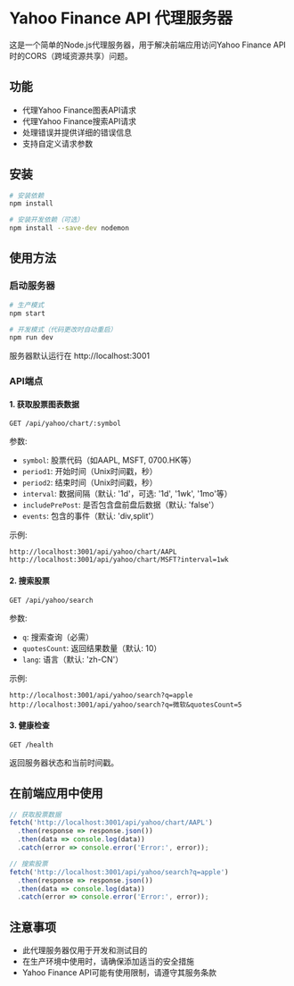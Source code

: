 # Yahoo Finance API 代理服务器

这是一个简单的Node.js代理服务器，用于解决前端应用访问Yahoo Finance API时的CORS（跨域资源共享）问题。

## 功能

- 代理Yahoo Finance图表API请求
- 代理Yahoo Finance搜索API请求
- 处理错误并提供详细的错误信息
- 支持自定义请求参数

## 安装

```bash
# 安装依赖
npm install

# 安装开发依赖（可选）
npm install --save-dev nodemon
```

## 使用方法

### 启动服务器

```bash
# 生产模式
npm start

# 开发模式（代码更改时自动重启）
npm run dev
```

服务器默认运行在 http://localhost:3001

### API端点

#### 1. 获取股票图表数据

```
GET /api/yahoo/chart/:symbol
```

参数:
- `symbol`: 股票代码（如AAPL, MSFT, 0700.HK等）
- `period1`: 开始时间（Unix时间戳，秒）
- `period2`: 结束时间（Unix时间戳，秒）
- `interval`: 数据间隔（默认: '1d'，可选: '1d', '1wk', '1mo'等）
- `includePrePost`: 是否包含盘前盘后数据（默认: 'false'）
- `events`: 包含的事件（默认: 'div,split'）

示例:
```
http://localhost:3001/api/yahoo/chart/AAPL
http://localhost:3001/api/yahoo/chart/MSFT?interval=1wk
```

#### 2. 搜索股票

```
GET /api/yahoo/search
```

参数:
- `q`: 搜索查询（必需）
- `quotesCount`: 返回结果数量（默认: 10）
- `lang`: 语言（默认: 'zh-CN'）

示例:
```
http://localhost:3001/api/yahoo/search?q=apple
http://localhost:3001/api/yahoo/search?q=微软&quotesCount=5
```

#### 3. 健康检查

```
GET /health
```

返回服务器状态和当前时间戳。

## 在前端应用中使用

```javascript
// 获取股票数据
fetch('http://localhost:3001/api/yahoo/chart/AAPL')
  .then(response => response.json())
  .then(data => console.log(data))
  .catch(error => console.error('Error:', error));

// 搜索股票
fetch('http://localhost:3001/api/yahoo/search?q=apple')
  .then(response => response.json())
  .then(data => console.log(data))
  .catch(error => console.error('Error:', error));
```

## 注意事项

- 此代理服务器仅用于开发和测试目的
- 在生产环境中使用时，请确保添加适当的安全措施
- Yahoo Finance API可能有使用限制，请遵守其服务条款 